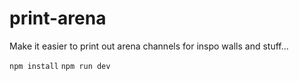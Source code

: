 # print-arena
Make it easier to print out arena channels for inspo walls and stuff...

`npm install`
`npm run dev`
